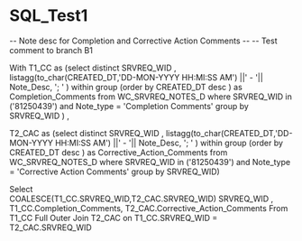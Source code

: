 # SQL_Test1

-- Note desc for Completion and Corrective Action Comments --
-- Test comment to branch B1 

With T1_CC as
(select distinct SRVREQ_WID ,  
listagg(to_char(CREATED_DT,'DD-MON-YYYY HH:MI:SS AM') ||' - '|| Note_Desc, '; ' ) within group (order by CREATED_DT desc ) as Completion_Comments
from WC_SRVREQ_NOTES_D
where SRVREQ_WID  in ('81250439')
and Note_type = 'Completion Comments'
group by SRVREQ_WID
) ,

T2_CAC as
(select distinct SRVREQ_WID , 
listagg(to_char(CREATED_DT,'DD-MON-YYYY HH:MI:SS AM') ||' - '|| Note_Desc, '; ' ) within group (order by CREATED_DT desc ) as Corrective_Action_Comments
from WC_SRVREQ_NOTES_D
where SRVREQ_WID  in ('81250439')
and Note_type = 'Corrective Action Comments'
group by SRVREQ_WID)

Select  
COALESCE(T1_CC.SRVREQ_WID,T2_CAC.SRVREQ_WID) SRVREQ_WID , 
T1_CC.Completion_Comments, 
T2_CAC.Corrective_Action_Comments
From T1_CC 
Full Outer Join T2_CAC on T1_CC.SRVREQ_WID = T2_CAC.SRVREQ_WID
